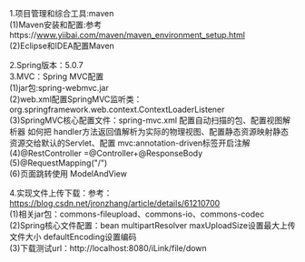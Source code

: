 1.项目管理和综合工具:maven<br>
(1)Maven安装和配置:参考https://www.yiibai.com/maven/maven_environment_setup.html<br>
(2)Eclipse和IDEA配置Maven<br>

2.Spring版本：5.0.7<br>
3.MVC：Spring MVC配置<br>
(1)jar包:spring-webmvc.jar<br>
(2)web.xml配置SpringMVC监听类：org.springframework.web.context.ContextLoaderListener<br>
(3)SpringMVC核心配置文件：spring-mvc.xml  配置自动扫描的包、配置视图解析器 如何把 handler方法返回值解析为实际的物理视图、配置静态资源映射静态资源交给默认的Servlet、配置 mvc:annotation-driven标签开启注解<br>
(4)@RestController =@Controller+@ResponseBody<br>
(5)@RequestMapping("/")<br>
(6)页面跳转使用 ModelAndView<br>

4.实现文件上传下载：参考：https://blog.csdn.net/jronzhang/article/details/61210700<br>
(1)相关jar包：commons-fileupload、commons-io、commons-codec<br>
(2)Spring核心文件配置：bean  multipartResolver   maxUploadSize设置最大上传文件大小       defaultEncoding设置编码<br>
(3)下载测试url：http://localhost:8080/iLink/file/down